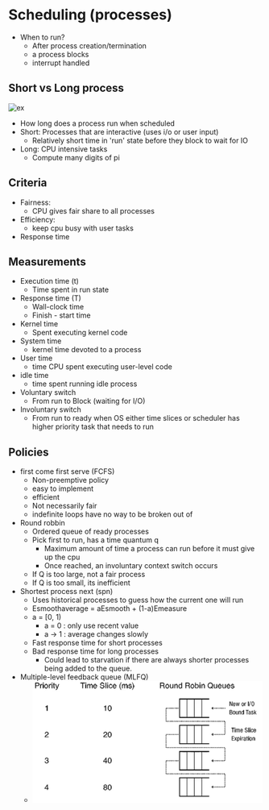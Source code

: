 # Scheduling (processes)

- When to run?
  - After process creation/termination
  - a process blocks
  - interrupt handled

## Short vs Long process

![ex](img/3/shortvslong.png)
- How long does a process run when scheduled
- Short: Processes that are interactive (uses i/o or user input)
  - Relatively short time in  'run' state before they block to wait for IO
- Long: CPU intensive tasks
  - Compute many digits of pi

## Criteria

- Fairness:
  - CPU gives fair share to all processes
- Efficiency:
  - keep cpu busy with user tasks
- Response time

## Measurements

- Execution time (t)
  - Time spent in run state
- Response time (T)
  - Wall-clock time
  - Finish - start time
- Kernel time
  - Spent executing kernel code
- System time
  - kernel time devoted to a process
- User time
  - time CPU spent executing user-level code
- idle time
  - time spent running idle process
- Voluntary switch
  - From run to Block (waiting for I/O)
- Involuntary switch
  - From run to ready when OS either time slices or scheduler has higher priority task that needs to run

## Policies

- first come first serve (FCFS)
  - Non-preemptive policy
  - easy to implement
  - efficient
  - Not necessarily fair 
  - indefinite loops have no way to be broken out of
- Round robbin
  - Ordered queue of ready processes
  - Pick first to run, has a time quantum q 
    - Maximum amount of time a process can run before it must give up the cpu
    - Once reached, an involuntary context switch occurs 
  - If Q is too large, not a fair process
  - If Q is too small, its inefficient
- Shortest process next (spn)
  - Uses historical processes to guess how the current one will run
  - Esmoothaverage = aEsmooth + (1-a)Emeasure
  - a = [0, 1)
    - a = 0 : only use recent value
    - a -> 1 : average changes slowly
  - Fast response time for short processes
  - Bad response time for long processes
    - Could lead to starvation if there are always shorter processes being added to the queue.
- Multiple-level feedback queue (MLFQ)
  - ![EX](img/3/mlfq.png)